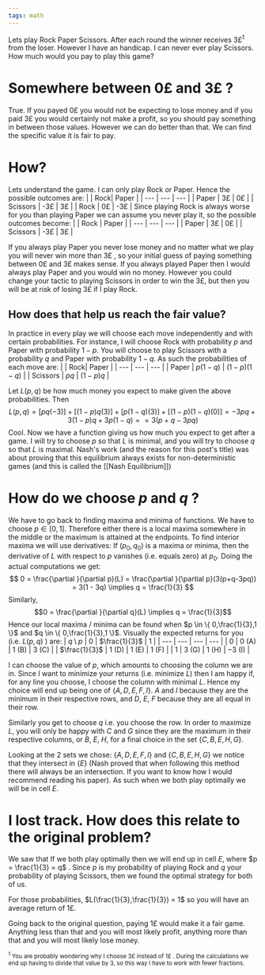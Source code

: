 ```yaml
---
tags: math
---
```


Lets play Rock Paper Scissors. After each round the winner receives 3£<sup>1</sup> from the loser. However I have an handicap. I can never ever play Scissors. How much would you pay to play this game?

# Somewhere between 0£ and 3£ ?
True. If you payed 0£ you would not be expecting to lose money and if you paid 3£ you would certainly not make a profit, so you should pay something in between those values. However we can do better than that. We can find the specific value it is fair to pay.

# How?
Lets understand the game. I can only play Rock or Paper. Hence the possible outcomes are:
| | Rock| Paper |
| --- | --- | --- |
| Paper | 3£ | 0£ |
| Scissors | -3£ | 3£ |
| Rock | 0£ | -3£ |
Since playing Rock is always worse for you than playing Paper we can assume you never play it, so the possible outcomes become:
| | Rock | Paper |
| --- | --- | --- |
| Paper | 3£ | 0£ |
| Scissors | -3£ | 3£ |

If you always play Paper you never lose money and no matter what we play you will never win more than 3£ , so your initial guess of paying something between 0£ and 3£ makes sense. If you always played Paper then I would always play Paper and you would win no money. However you could change your tactic to playing Scissors in order to win the 3£, but then you will be at risk of losing 3£ if I play Rock.

## How does that help us reach the fair value?
In practice in every play we will choose each move independently and with certain probabilities. For instance, I will choose Rock with probability $p$ and Paper with probability $1-p$. You will choose to play Scissors with a probability $q$ and Paper with probability $1-q$. As such the probabilities of each move are:
| | Rock| Paper |
| --- | --- | --- |
| Paper | $p(1-q)$ | $(1-p)(1-q)$ |
| Scissors | $pq$ | $(1-p)q$ |

Let $L(p,q)$ be how much money you expect to make given the above probabilities. Then
$$L(p,q) = [pq(-3)] + [(1-p)q(3)] + [p(1-q)(3)] + [(1-p)(1-q)(0)] = -3pq + 3(1-p)q + 3p(1-q) =  = 3(p + q - 3pq) $$
Cool. Now we have a function giving us how much you expect to get after a game. I will try to choose $p$ so that $L$ is minimal, and you will try to choose $q$ so that $L$ is maximal. Nash's work (and the reason for this post's title) was about proving that this equilibrium always exists for non-deterministic games (and this is called the [[Nash Equilibrium]])

# How do we choose $p$ and $q$ ?
We have to go back to finding maxima and minima of functions. We have to choose $p \in [ 0,1 ]$. Therefore either there is a local maxima somewhere in the middle or the maximum is attained at the endpoints. To find interior maxima we will use derivatives: If $(p_0,q_0)$ is a maxima or minima, then the derivative of $L$ with respect to $p$ vanishes (i.e. equals zero) at $p_0$. Doing the actual computations we get:
$$ 0 = \frac{\partial }{\partial p}(L) = \frac{\partial }{\partial p}(3(p+q-3pq)) = 3(1 - 3q) \implies q = \frac{1}{3} $$
Similarly,
$$0 = \frac{\partial }{\partial q}(L) \implies q = \frac{1}{3}$$
Hence our local maxima / minima can be found when $p \in \{ 0,\frac{1}{3},1 \}$ and $q \in \{ 0,\frac{1}{3},1 \}$.
Visually the expected returns for you (i.e. $L(p,q)$ ) are:
| $q \setminus p$ | $0$ | $\frac{1}{3}$ | $1$ |
| --- | --- | --- | --- |
| $0$ | $0$ (A) | $1$ (B) | $3$ (C) |
| $\frac{1}{3}$ | $1$ (D) | $1$ (E) | $1$ (F) |
| $1$ | $3$ (G) | $1$ (H) | $-3$ (I) |

I can choose the value of $p$, which amounts to choosing the column we are in. Since I want to minimize your returns (i.e. minimize $L$) then I am happy if, for any line you choose, I choose the column with minimal $L$. Hence my choice will end up being one of $\{ A, D, E, F, I \}$. $A$ and $I$ because they are the minimum in their respective rows, and $D$, $E$, $F$ because they are all equal in their row.

Similarly you get to choose $q$ i.e. you choose the row. In order to maximize $L$, you will only be happy with $C$ and $G$ since they are the maximum in their respective columns, or $B$, $E$, $H$, for a final choice in the set $\{ C, B, E, H, G \}$.

Looking at the 2 sets we chose: $\{A,D,E,F,I \}$ and $\{ C,B,E,H,G \}$ we notice that they intersect in $\{ E \}$ (Nash proved that when following this method there will always be an intersection. If you want to know how I would recommend reading his paper). As such when we both play optimally we will be in cell $E$.

# I lost track. How does this relate to the original problem?
We saw that If we both play optimally then we will end up in cell $E$, where $p = \frac{1}{3} = q$ . Since $p$ is my probability of playing Rock and $q$ your probability of playing Scissors, then we found the optimal strategy for both of us.

For those probabilities, $L(\frac{1}{3},\frac{1}{3}) = 1$ so you will have an average return of 1£.

Going back to the original question, paying 1£ would make it a fair game. Anything less than that and you will most likely profit, anything more than that and you will most likely lose money.

<sub><sup>1</sup> You are probably wondering why I choose 3£ instead of 1£ . During the calculations we end up having to divide that value by 3, so this way I have to work with fewer fractions.</sub>